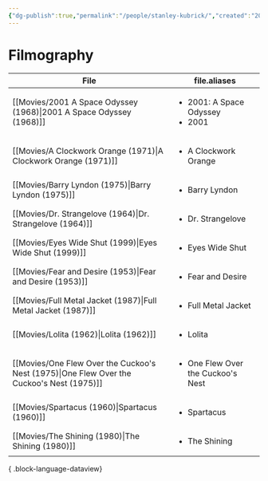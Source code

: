 ```yaml
---
{"dg-publish":true,"permalink":"/people/stanley-kubrick/","created":"2024-01-29","updated":"2024-07-08"}
---
```



# Filmography

| File                                                                                         | file.aliases                                         |
| -------------------------------------------------------------------------------------------- | ---------------------------------------------------- |
| [[Movies/2001 A Space Odyssey (1968)\|2001 A Space Odyssey (1968)]]                       | <ul><li>2001: A Space Odyssey</li><li>2001</li></ul> |
| [[Movies/A Clockwork Orange (1971)\|A Clockwork Orange (1971)]]                           | <ul><li>A Clockwork Orange</li></ul>                 |
| [[Movies/Barry Lyndon (1975)\|Barry Lyndon (1975)]]                                       | <ul><li>Barry Lyndon</li></ul>                       |
| [[Movies/Dr. Strangelove (1964)\|Dr. Strangelove (1964)]]                                 | <ul><li>Dr. Strangelove</li></ul>                    |
| [[Movies/Eyes Wide Shut (1999)\|Eyes Wide Shut (1999)]]                                   | <ul><li>Eyes Wide Shut</li></ul>                     |
| [[Movies/Fear and Desire (1953)\|Fear and Desire (1953)]]                                 | <ul><li>Fear and Desire</li></ul>                    |
| [[Movies/Full Metal Jacket (1987)\|Full Metal Jacket (1987)]]                             | <ul><li>Full Metal Jacket</li></ul>                  |
| [[Movies/Lolita (1962)\|Lolita (1962)]]                                                   | <ul><li>Lolita</li></ul>                             |
| [[Movies/One Flew Over the Cuckoo's Nest (1975)\|One Flew Over the Cuckoo's Nest (1975)]] | <ul><li>One Flew Over the Cuckoo's Nest</li></ul>    |
| [[Movies/Spartacus (1960)\|Spartacus (1960)]]                                             | <ul><li>Spartacus</li></ul>                          |
| [[Movies/The Shining (1980)\|The Shining (1980)]]                                         | <ul><li>The Shining</li></ul>                        |

{ .block-language-dataview}
